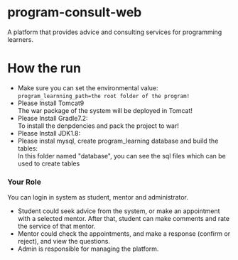 # program-consult-web
A platform that provides advice and consulting services for programming learners.


# How the run
- Make sure you can set the environmental value:<br>
`program_learnning_path=the root folder of the program!`
- Please Install Tomcat9<br>
The war package of the system will be deployed in Tomcat!<br>
- Please Install Gradle7.2: <br>
To install the denpdencies and pack the project to war!<br>
- Please Install JDK1.8:<br>
- Please instal mysql, create program_learning database and build the tables:<br>
In this folder named "database", you can see the sql files which can be used to create tables<br>

### Your Role
You can login in system as student, mentor and administrator.
- Student could seek advice from the system, or make an appointment with a selected mentor. After that, student can make comments and rate the service of that mentor.
- Mentor could check the appointments, and make a response (confirm or reject), and view the questions.
- Admin is responsible for managing the platform.
